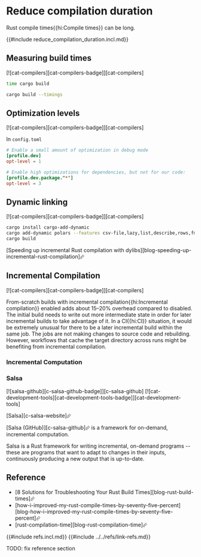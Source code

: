 # Reduce compilation duration

Rust compile times{{hi:Compile times}} can be long.

{{#include reduce_compilation_duration.incl.md}}

## Measuring build times

[![cat-compilers][cat-compilers-badge]][cat-compilers]

```sh
time cargo build
```

```sh
cargo build --timings
```

## Optimization levels

[![cat-compilers][cat-compilers-badge]][cat-compilers]

In `config.toml`

```toml
# Enable a small amount of optimization in debug mode
[profile.dev]
opt-level = 1

# Enable high optimizations for dependencies, but not for our code:
[profile.dev.package."*"]
opt-level = 3
```

## Dynamic linking

[![cat-compilers][cat-compilers-badge]][cat-compilers]

```sh
cargo install cargo-add-dynamic
cargo add-dynamic polars --features csv-file,lazy,list,describe,rows,fmt,strings,temporal
cargo build
```

[Speeding up incremental Rust compilation with dylibs][blog-speeding-up-incremental-rust-compilation]⮳

## Incremental Compilation

[![cat-compilers][cat-compilers-badge]][cat-compilers]

From-scratch builds with incremental compilation{{hi:Incremental compilation}} enabled adds about 15–20% overhead compared to disabled. The initial build needs to write out more intermediate state in order for later incremental builds to take advantage of it. In a CI{{hi:CI}} situation, it would be extremely unusual for there to be a later incremental build within the same job. The jobs are not making changes to source code and rebuilding. However, workflows that cache the target directory across runs might be benefiting from incremental compilation.

### Incremental Computation

### Salsa

[![salsa-github][c-salsa-github-badge]][c-salsa-github]  [![cat-development-tools][cat-development-tools-badge]][cat-development-tools]

[Salsa][c-salsa-website]⮳

[Salsa (GitHub)][c-salsa-github]⮳ is a framework for on-demand, incremental computation.

Salsa is a Rust framework for writing incremental, on-demand programs -- these are programs that want to adapt to changes in their inputs, continuously producing a new output that is up-to-date.

## Reference

- [8 Solutions for Troubleshooting Your Rust Build Times][blog-rust-build-times]⮳
- [how-i-improved-my-rust-compile-times-by-seventy-five-percent][blog-how-i-improved-my-rust-compile-times-by-seventy-five-percent]⮳
- [rust-compilation-time][blog-rust-compilation-time]⮳

{{#include refs.incl.md}}
{{#include ../../refs/link-refs.md}}

<div class="hidden">
TODO: fix reference section
</div>
